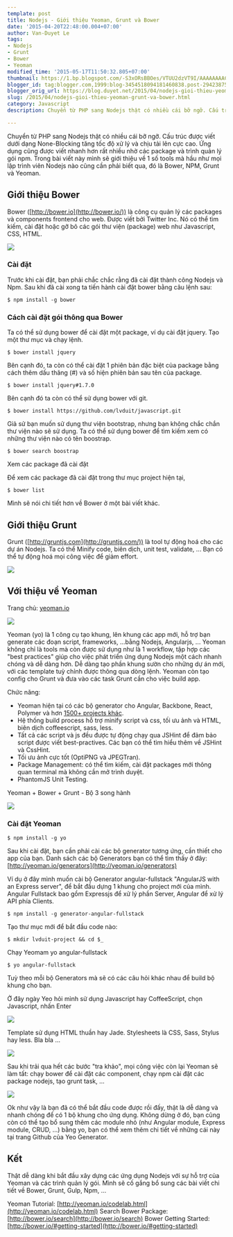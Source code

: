 ```yaml
---
template: post
title: Nodejs - Giới thiệu Yeoman, Grunt và Bower
date: '2015-04-20T22:48:00.004+07:00'
author: Van-Duyet Le
tags:
- Nodejs
- Grunt
- Bower
- Yeoman
modified_time: '2015-05-17T11:50:32.805+07:00'
thumbnail: https://1.bp.blogspot.com/-S3xORsBBOes/VTUU2dzVT9I/AAAAAAAACTw/v0XhVPBgDfE/s1600/bower.png
blogger_id: tag:blogger.com,1999:blog-3454518094181460838.post-2942387526104683237
blogger_orig_url: https://blog.duyet.net/2015/04/nodejs-gioi-thieu-yeoman-grunt-va-bower.html
slug: /2015/04/nodejs-gioi-thieu-yeoman-grunt-va-bower.html
category: Javascript
description: Chuyển từ PHP sang Nodejs thật có nhiều cái bỡ ngỡ. Cấu trúc được viết dưới dạng None-Blocking tăng tốc độ xử lý và chịu tải lên cực cao. Ứng dụng cũng được viết nhanh hơn rất nhiều nhờ các package và trình quản lý gói npm. Trong bài viết này mình sẽ giới thiệu về 1 số tools mà hầu như mọi lập trình viên Nodejs nào cũng cần phải biết qua, đó là Bower, NPM, Grunt và Yeoman.

---
```


Chuyển từ PHP sang Nodejs thật có nhiều cái bỡ ngỡ. Cấu trúc được viết dưới dạng None-Blocking tăng tốc độ xử lý và chịu tải lên cực cao. Ứng dụng cũng được viết nhanh hơn rất nhiều nhờ các package và trình quản lý gói npm. Trong bài viết này mình sẽ giới thiệu về 1 số tools mà hầu như mọi lập trình viên Nodejs nào cũng cần phải biết qua, đó là Bower, NPM, Grunt và Yeoman.

## Giới thiệu Bower ##

Bower ([http://bower.io](http://bower.io/)) là công cụ quản lý các packages và components frontend cho web. Được viết bởi Twitter Inc. Nó có thể tìm kiếm, cài đặt hoặc gỡ bõ các gói thư viện (package) web như Javascript, CSS, HTML.

![](https://1.bp.blogspot.com/-S3xORsBBOes/VTUU2dzVT9I/AAAAAAAACTw/v0XhVPBgDfE/s1600/bower.png)

### Cài đặt ###

Trước khi cài đặt, bạn phải chắc chắc rằng đã cài đặt thành công Nodejs và Npm. Sau khi đã cài xong ta tiến hành cài đặt bower bằng câu lệnh sau:

```
$ npm install -g bower
```

### Cách cài đặt gói thông qua Bower  ###

Ta có thể sử dụng bower để cài đặt một package, ví dụ cài đặt jquery. Tạo một thư mục và chạy lệnh.

```
$ bower install jquery
```

Bên cạnh đó, ta còn có thể cài đặt 1 phiên bản đặc biệt của package bằng cách thêm dấu thăng (#) và số hiện phiên bản sau tên của package.

```
$ bower install jquery#1.7.0
```

Bên cạnh đó ta còn có thể sử dụng bower với git.

```
$ bower install https://github.com/lvduit/javascript.git
```

Giả sử bạn muốn sử dụng thư viện bootstrap, nhưng bạn không chắc chắn thư viện nào sẽ sử dụng. Ta có thể sử dụng bower để tìm kiếm xem có những thư viện nào có tên boostrap.

```
$ bower search boostrap
```

Xem các package đã cài đặt

Để xem các package đã cài đặt trong thư mục project hiện tại,

```
$ bower list
```

Mình sẽ nói chi tiết hơn về Bower ở một bài viết khác.

## Giới thiệu Grunt ##

Grunt ([http://gruntjs.com](http://gruntjs.com/)) là tool tự động hoá cho các dự án Nodejs. Ta có thể Minify code, biên dịch, unit test, validate, ... Bạn có thể tự động hoá mọi công việc để giảm effort.

![](https://2.bp.blogspot.com/-bEpKWPHnB0k/VTUVwgNafOI/AAAAAAAACT4/WelLMu7wB-U/s1600/grunt.png)

## Với thiệu về Yeoman ##

Trang chủ: [yeoman.io](http://yeoman.io/)

![](https://3.bp.blogspot.com/-iWaRUE9laHg/VTUQLSe3r4I/AAAAAAAACTk/BQhQmLPIiMo/s1600/yeoman.png)

Yeoman (yo) là 1 công cụ tạo khung, lên khung các app mới, hỗ trợ bạn generate các đoạn script, frameworks, ...bằng Nodejs, Angularjs, ... Yeoman không chỉ là tools mà còn được sử dụng như là 1 workflow, tập hợp các "best practices" giúp cho việc phát triển ứng dụng Nodejs một cách nhanh chóng và dễ dàng hơn.
Dễ dàng tạo phần khung sườn cho những dự án mới, với các template tuỳ chỉnh được thông qua dòng lệnh. Yeoman còn tạo config cho Grunt và đưa vào các task Grunt cần cho việc build app.

Chức năng:

- Yeoman hiện tại có các bộ generator cho Angular, Backbone, React, Polymer và hơn [1500+ projects khác](http://yeoman.io/generators). 
- Hệ thống build process hỗ trợ minify script và css, tối ưu ảnh và HTML, biên dịch coffeescript, sass, less.
- Tất cả các script và js đều được tự động chạy qua JSHint để đảm bảo script được viết best-practives. Các bạn có thể tìm hiểu thêm về JSHint và CssHint. 
- Tối ưu ảnh cực tốt (OptiPNG và JPEGTran).
- Package Management: có thể tìm kiếm, cài đặt packages mới thông quan terminal mà không cần mở trình duyệt. 
- PhantomJS Unit Testing.

Yeoman + Bower + Grunt - Bộ 3 song hành

![](https://4.bp.blogspot.com/-RfsS9jWKACs/VTUWnPxbkPI/AAAAAAAACUA/st104-Cz0zg/s1600/workflow.c3cc.jpg)

### Cài đặt Yeoman ###

```
$ npm install -g yo
```

Sau khi cài đặt, bạn cần phải cài các bộ generator tương ứng, cần thiết cho app của bạn.
Danh sách các bộ Generators bạn có thể tìm thấy ở đây: [http://yeoman.io/generators](http://yeoman.io/generators)

Ví dụ ở đây mình muốn cài bộ Generator angular-fullstack "AngularJS with an Express server", để bắt đầu dựng 1 khung cho project mới của mình. Angular Fullstack bao gồm Expressjs để xử lý phần Server, Angular để xử lý API phía Clients.

```
$ npm install -g generator-angular-fullstack
```

Tạo thư mục mới để bắt đầu code nào:

```
$ mkdir lvduit-project && cd $_
```

Chạy Yeomam yo angular-fullstack

```
$ yo angular-fullstack
```

Tuỳ theo mỗi bộ Generators mà sẽ có các câu hỏi khác nhau để build bộ khung cho bạn.

Ở đây ngày Yeo hỏi mình sử dụng Javascript hay CoffeeScript, chọn Javascript, nhấn Enter

![](https://1.bp.blogspot.com/-JS4IVTQ76pE/VTUZ0WWP0sI/AAAAAAAACUM/Y4E3uTeypDc/s1600/yeo-gen-1.png)

Template sử dụng HTML thuần hay Jade.
Stylesheets là CSS, Sass, Stylus hay less.
Bla bla ...

![](https://3.bp.blogspot.com/-v5ljyFQlBCg/VTUbE1af25I/AAAAAAAACUY/Wb39OZzT_cc/s1600/yeo-gen-2.png)

Sau khi trải qua hết các bước "tra khảo", mọi công việc còn lại Yeoman sẽ làm tất: chạy bower để cài đặt các component, chạy npm cài đặt các package nodejs, tạo grunt task, ...

![](https://2.bp.blogspot.com/-rWE7j79ddcs/VTUcP7G-CAI/AAAAAAAACUk/1zpNC_27ZTk/s1600/yeo-gen-3.png)

Ok như vậy là bạn đã có thể bắt đầu code được rồi đấy, thật là dễ dàng và nhanh chóng để có 1 bộ khung cho ứng dụng.
Không dừng ở đó, bạn cũng còn có thể tạo bổ sung thêm các module nhỏ (như Angular module, Express module, CRUD, ...) bằng yo, bạn có thể xem thêm chi tiết về những cái này tại trang Github của Yeo Generator.

## Kết ##
Thật dễ dàng khi bắt đầu xây dựng các ứng dụng Nodejs với sự hỗ trợ của Yeoman và các trình quản lý gói. Mình sẽ cố gắng bổ sung các bài viết chi tiết về Bower, Grunt, Gulp, Npm, ...

Yeoman Tutorial: [http://yeoman.io/codelab.html](http://yeoman.io/codelab.html)
Search Bower Package: [http://bower.io/search](http://bower.io/search)
Bower Getting Started: [http://bower.io/#getting-started](http://bower.io/#getting-started)
